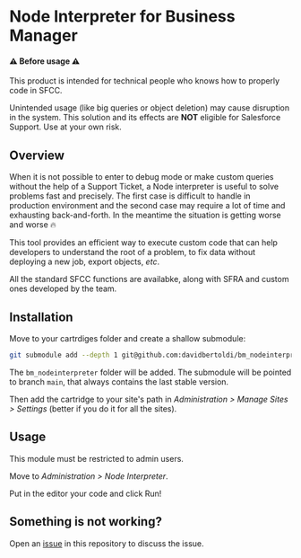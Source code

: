 # Node Interpreter for Business Manager
#### :warning: Before usage :warning:
This product is intended for technical people who knows how to properly code in SFCC. 

Unintended usage (like big queries or object deletion) may cause disruption in the system. 
This solution and its effects are **NOT** eligible for Salesforce Support. Use at your own risk.

## Overview
When it is not possible to enter to debug mode or make custom queries without the help of a Support Ticket, a Node interpreter is useful to solve problems fast and precisely. The first case is difficult to handle in production environment and the second case may require a lot of time and exhausting back-and-forth. In the meantime the situation is getting worse and worse :fire:

This tool provides an efficient way to execute custom code that can help developers to understand the root of a problem, to fix data without deploying a new job, export objects, *etc*.

All the standard SFCC functions are availabke, along with SFRA and custom ones developed by the team.

## Installation
Move to your cartrdiges folder and create a shallow submodule:
```bash
git submodule add --depth 1 git@github.com:davidbertoldi/bm_nodeinterpreter.git
```
The `bm_nodeinterpreter` folder will be added. The submodule will be pointed to branch `main`, that always contains the last stable version.

Then add the cartridge to your site's path in *Administration > Manage Sites > Settings* (better if you do it for all the sites).

## Usage
This module must be restricted to admin users.

Move to *Administration > Node Interpreter*.

Put in the editor your code and click Run! 

## Something is not working?
Open an [issue](https://github.com/davidbertoldi/bm_nodeinterpreter/issues/new) in this repository to discuss the issue.
